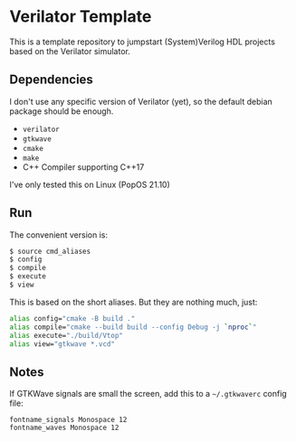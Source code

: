 # Verilator Template
This is a template repository to jumpstart (System)Verilog HDL projects based on the Verilator simulator.

## Dependencies
I don't use any specific version of Verilator (yet), so the default debian package should be enough.
 - `verilator`
 - `gtkwave`
 - `cmake`
 - `make`
 - C++ Compiler supporting C++17

I've only tested this on Linux (PopOS 21.10)

## Run
The convenient version is:
```bash
$ source cmd_aliases
$ config
$ compile
$ execute
$ view
```

This is based on the short aliases. But they are nothing much, just:
```bash
alias config="cmake -B build ."
alias compile="cmake --build build --config Debug -j `nproc`"
alias execute="./build/Vtop"
alias view="gtkwave *.vcd"
```

## Notes
If GTKWave signals are small the screen, add this to a `~/.gtkwaverc` config file:
```
fontname_signals Monospace 12
fontname_waves Monospace 12
```

